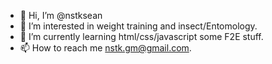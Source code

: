 - 👋 Hi, I’m @nstksean
- 👀 I’m interested in weight training and insect/Entomology.
- 🌱 I’m currently learning html/css/javascript some F2E stuff.
- 📫 How to reach me nstk.gm@gmail.com.

<!---
nstksean/nstksean is a ✨ special ✨ repository because its `README.md` (this file) appears on your GitHub profile.
You can click the Preview link to take a look at your changes.
--->

